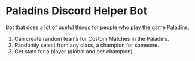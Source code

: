 # Paladins Discord Helper Bot
Bot that does a lot of useful things for people who play the game Paladins.

1. Can create random teams for Custom Matches in the Paladins.
2. Randomly select from any class, a champion for someone.
3. Get stats for a player (global and per champion).
